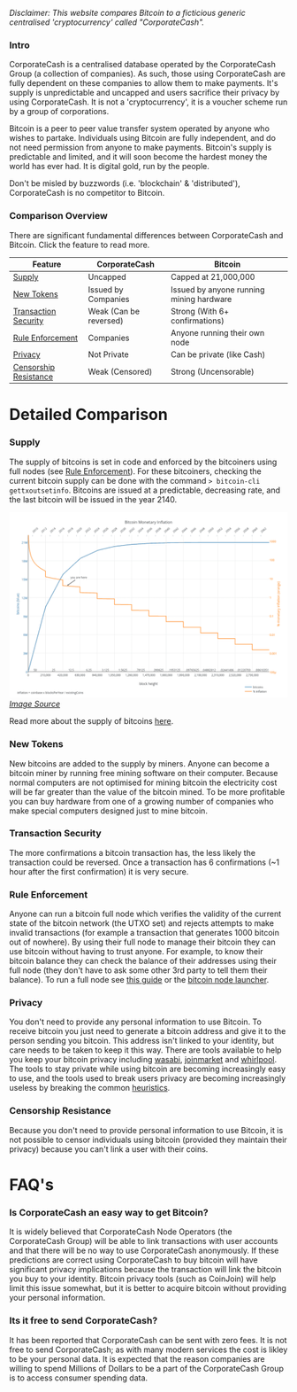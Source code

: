 *Disclaimer: This website compares Bitcoin to a ficticious generic centralised 'cryptocurrency' called "CorporateCash".* 

### Intro

CorporateCash is a centralised database operated by the CorporateCash Group (a collection of companies). As such, those using CorporateCash are fully dependent on these companies to allow them to make payments. It's supply is unpredictable and uncapped and users sacrifice their privacy by using CorporateCash. It is not a 'cryptocurrency', it is a voucher scheme run by a group of corporations. 

Bitcoin is a peer to peer value transfer system operated by anyone who wishes to partake. Individuals using Bitcoin are fully independent, and do not need permission from anyone to make payments. Bitcoin's supply is predictable and limited, and it will soon become the hardest money the world has ever had. It is digital gold, run by the people.

Don't be misled by buzzwords (i.e. 'blockchain' & 'distributed'), CorporateCash is no competitor to Bitcoin.

### Comparison Overview

There are significant fundamental differences between CorporateCash and Bitcoin. Click the feature to read more.

| Feature                                           | CorporateCash                       | Bitcoin                                   |
| -------------------------                         | -------------------         | ------------------                        |
| [Supply](#supply)                                 | Uncapped                    | Capped at 21,000,000                      |
| [New Tokens](#new-tokens)                         | Issued by Companies         | Issued by anyone running mining hardware  | 
| [Transaction Security](#transaction-security)     | Weak (Can be reversed)      | Strong (With 6+ confirmations)            |
| [Rule Enforcement](#rule-enforcement)             | Companies                   | Anyone running their own node             |
| [Privacy](#privacy)                               | Not Private                 | Can be private (like Cash)                |
| [Censorship Resistance](#censorship-resistance)   | Weak (Censored)             | Strong (Uncensorable)                     | 

# Detailed Comparison

### Supply
The supply of bitcoins is set in code and enforced by the bitcoiners using full nodes (see [Rule Enforcement](#rule-enforcement)). 
For these bitcoiners, checking the current bitcoin supply can be done with the command `> bitcoin-cli gettxoutsetinfo`.
Bitcoins are issued at a predictable, decreasing rate, and the last bitcoin will be issued in the year 2140. 

![Bitcoin Supply](Images/Bitcoin_Monetary_Inflation.png)
*[Image Source](http://bashco.github.io/Bitcoin_Monetary_Inflation/)*

Read more about the supply of bitcoins [here](https://en.bitcoin.it/wiki/Controlled_supply). 

### New Tokens
New bitcoins are added to the supply by miners. Anyone can become a bitcoin miner by running free mining software on their computer. Because normal computers are not optimised for mining bitcoin the electricity cost will be far greater than the value of the bitcoin mined. To be more profitable you can buy hardware from one of a growing number of companies who make special computers designed just to mine bitcoin.

### Transaction Security
The more confirmations a bitcoin transaction has, the less likely the transaction could be reversed. Once a transaction has 6 confirmations (~1 hour after the first confirmation) it is very secure. 

### Rule Enforcement
Anyone can run a bitcoin full node which verifies the validity of the current state of the bitcoin network (the UTXO set) and rejects attempts to make invalid transactions (for example a transaction that generates 1000 bitcoin out of nowhere). By using their full node to manage their bitcoin they can use bitcoin without having to trust anyone. For example, to know their bitcoin balance they can check the balance of their addresses using their full node (they don't have to ask some other 3rd party to tell them their balance). 
To run a full node see [this guide](https://bitcoin.org/en/full-node) or the [bitcoin node launcher](https://medium.com/lightning-power-users/windows-macos-lightning-network-284bd5034340).

### Privacy

You don't need to provide any personal information to use Bitcoin. To receive bitcoin you just need to generate a bitcoin address and give it to the person sending you bitcoin. This address isn't linked to your identity, but care needs to be taken to keep it this way. There are tools available to help you keep your bitcoin privacy including [wasabi](https://wasabiwallet.io/), [joinmarket](https://github.com/Joinmarket-Org/joinmarket-clientserver) and [whirlpool](https://github.com/Samourai-Wallet/whirlpool-client). 
The tools to stay private while using bitcoin are becoming increasingly easy to use, and the tools used to break users privacy are becoming increasingly useless by breaking the common [heuristics](https://en.bitcoin.it/wiki/Privacy#Blockchain_attacks_on_privacy). 

### Censorship Resistance

Because you don't need to provide personal information to use Bitcoin, it is not possible to censor individuals using bitcoin (provided they maintain their privacy) because you can't link a user with their coins.  

# FAQ's

### Is CorporateCash an easy way to get Bitcoin?

It is widely believed that CorporateCash Node Operators (the CorporateCash Group) will be able to link transactions with user accounts and that there will be no way to use CorporateCash anonymously. 
If these predictions are correct using CorporateCash to buy bitcoin will have significant privacy implications because the transaction will link the bitcoin you buy to your identity. Bitcoin privacy tools (such as CoinJoin) will help limit this issue somewhat, but it is better to acquire bitcoin without providing your personal information.

### Its it free to send CorporateCash?
It has been reported that CorporateCash can be sent with zero fees. It is not free to send CorporateCash; as with many modern services the cost is likley to be your personal data. It is expected that the reason companies are willing to spend Millions of Dollars to be a part of the CorporateCash Group is to access consumer spending data.
